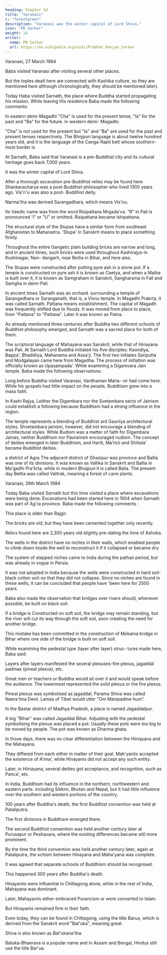 ```yaml
---
heading: Chapter 1d
title: "Varanasi"
c: "forestgreen"
description: "Varanasi was the winter capital of Lord Shiva."
icon: "PR Sarkar"
weight: 14
writer:
  name: PR Sarkar
  url: https://en.wikipedia.org/wiki/Prabhat_Ranjan_Sarkar
---
```




Varanasi, 27 March 1984

Baba visited Varanasi after visiting several other places.

But the toples dealt here are connected with Kashika culture, so they are mentioned here although chronologically, they should be mentioned later).

Today Haba visited Sarnath, the place where Buddha started propagating his mission. While leaving His residence Baba made the following comments:

In eastern demi-Magadhi "Cha" is used for the present tense, "la" for the past and "Ba" for the future. In western demi- Magadhi. 

"Cha" is not used for the present but "la" and "Ba" are used for the past and present tenses respectively. The Bhojpuri language is about twelve hundred years old, and it is the language of the Canga-Rapti belt whose southern-most border is

At Sarnath, Baba said that Varanasi is a pre-Buddhist city and its cultural heritage goes back 7,000 years. 

It was the winter capital of Lord Shiva. 

After a thorough excavation pre-Buddhist relies may be found here Shankaracharya was a post-Buddhist philosopher who lived 1300 years ago. Vis'n'u was also a post- Buddhist deity. 

Narma'tha was derived Sarangadhara, which means Vis'nu. 

Its Vaedic name was from the word Risipattana Mrgada'va. "R" in Pali is pronounced 'I" or "U" or omitted. Risipattana became Ishipattana.

The structural style of the Stupas have a similar form from southeast Afghanistan to Maharastra. 'Stupa' in Sanskrit means to place something firmly. 

Throughout the entire Gangetic plain building bricks are narrow and long, and in ancient times, such bricks were used throughout Kashirajya-in Kushinagar, Nan- dangarh, near Beitia in Bihar, and here also. 

The Stupas were constructed after putting pyre ash in a stone pot. If a temple is constructed on pyre ash it is known as Caetya, and when a Matha is built over it, it is known as Samgraham in Sanskrit, Sangharama in Fall and Samgha in demi-Pali.

<!-- 32 -->

In ancient times Sarnath was an orchard. surrounding a temple of Sarangadhara or Saranganath, that is, a Visnu temple. In Magadhi Prakrta, it was called Sarnath. Pattana means establishment. The capital of Magadh was frequently shifted due to floods. It was moved from place to place, from "Pattana" to "Pattana". Later it was known as Patna.

As already mentioned three centuries after Buddha two different schools of Buddhist philosophy emerged, and Sarnath was a sacred place for both of them. 

The scriptural language of Mahayana was Sanskrit, while that of Hinayana was Pali. At Sarnath Lord Buddha initiated his five disciples: Kaondiya, Bappa', Bhaddiiya, Mahanama and Assa'ji. The first two initiates Sariputta and Modgalayan came here from Magadha. The process of initiation was officially known as Upasampada'. While examining a Digamvara Jain temple. Baba made the following observations:


Long before Buddha visited Varanasi, Vardhaman Maha- vir had come here. While his gospels had little impact on the people, Buddhism grew into a mass faith. 


In Kashi Rajya, Leither the Digambara nor the Svetambara sects of Jainism could establish a following because Buddhism had a strong influence in the region. 

The temple represents a blending of Buddhist ard Gauriiya architectural styles. Shvetambara jainism, however, did not encourage a blending of architectural styles. While Budism was a matter of faith for Digambara Jainas, neither Buddhism nor Pauranism encouraged nudism. The concept of deities emerged in later Buddhism, and Hariti, Maʼricii and Shiitala' became Buddhist deities.

a district of Agra The adjacent district of Ghazipur was province and Ballia was one of its divisions. It was known as Vallika in Sanskrit and Ballia in Ma'gadhi Pra'krta, while in modern Bhojpuri it is called Balia. The present day Bettia was called Vattrak, meaning a forest of cane plants.

Varanasi, 28th March 1984

<!-- 33 -->

Today Baba visited Sarnath but this time visited a place where excavations were being done. Excavations had been started here in 1904 when Sarnath was part of Ag'ra province. Baba made the following comments :

This place is older than Rajgir. 

The bricks are old, but they have been cemented together only recently. 

Relics found here are 2,300 years old slightly pre-dating the time of Ashoka. 

The wells in the district have no niches in their walls, which enabled people to climb down inside the well to reconstruct it if it collapsed or became dry. 

The system of stepped niches came to India during the pathan period, but was already in vogue in Persia. 

It was not adopted in India because the wells were constructed in hard soil-black cotton soil-so that they did not collapse. Since no niches are found in these wells, it can be concluded that people have 'been here for 2500 years.

Baba also made the observation that bridges over rivers should, whenever possible, be built on black soil. 

If a bridge is Constructed on soft soil, the bridge may remain standing, but the river will cut its way through the soft soil, soon creating the need for another bridge. 

This mistake has been committed in the construction of Mokama bridge in Bihar where one side of the bridge is built on soft soil.

While examining the pedestal type (layer after layer) struc- tures made here, Baba said:

Layers after layers manifested the several plexuses-fire plexus, jagaddal padmas (pineal plexus), etc. 

Great men ог teachers or Buddha would sit over it and would speak before the audience. The lowermost represented the solid plexus or the fire plexus. 

Pineal plexus was symbolised as jagaddal, Parama Shiva was called Naera'tma Devii. Lamas of Tibet would utter "Om Manipadme hum". 

In the Bastar district of Madhya Pradesh, a place is named Jagaddalpur. 

A big "Bihar" was called Jagaddal Bihar. Adjusting with the pedestal symbolising the plexus was placed a pot. Usually these pots were too big to be moved by people. The pot was known as Dharma ghata. 


<!-- 34 -->

In those days, there was no clear differentiation between the Hiinayana and the Mahayana. 

They differed from each either in matter of their goal. Mah'yaniis accepted the existence of A'ima', while Hinayanis did not accept any such entity. 

Later, in Hiinayana, several deities got acceptance, and recognition, such as Panca', etc. 

In India, Buddhism had its influence in the northern, northwestern and eastern parts. including Sikkim, Bhutan and Nepal, but it had little influence over the southern and western portions of the country.

100 years after Buddha's death, the first Buddhist convention was held at Pataliputra. 

The first divisions in Buddhism emerged there.


The second Buddhist convention was held another century later at Purusapur or Peshavara, where the existing differences became still more prominent. 

By the time the third convention was held another century later, again at Pataliputra, the schism between Hinayana and Maha'yana was complete.

It was agreed that separate schools of Buddhism should be recognised. 

This happened 300 years after Buddha's death. 

Hinayaniis were influential in Chittagong alone, while in the rest of India, Mahayana was dominant. 

Later, Mahayaniis either embraced Purancism or were converted to Islam.

But Hinayanis remained firm in their faith. 

Even today, they can be found in Chittagong, using the title Barua, which is derived from the Sanskrit word "Bat'uka", meaning great. 

Shiva is also known as Bat'ukana'tha. 

Batuka-Bhaerava is a popular name and in Assam and Bengal, Hindus still use the title Bar'ua.

